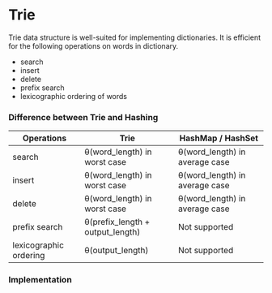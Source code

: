 # Trie
Trie data structure is well-suited for implementing dictionaries. It is efficient for the following operations on words in dictionary. 
 - search
 - insert
 - delete
 - prefix search
 - lexicographic ordering of words
 
### Difference between Trie and Hashing
| Operations             | Trie                             | HashMap / HashSet              |
|------------------------|----------------------------------|--------------------------------|
| search                 | θ(word_length) in worst case     | θ(word_length) in average case |
| insert                 | θ(word_length) in worst case     | θ(word_length) in average case |
| delete                 | θ(word_length) in worst case     | θ(word_length) in average case |
| prefix search          | θ(prefix_length + output_length) | Not supported                  |
| lexicographic ordering | θ(output_length)                 | Not supported                  |

### Implementation

